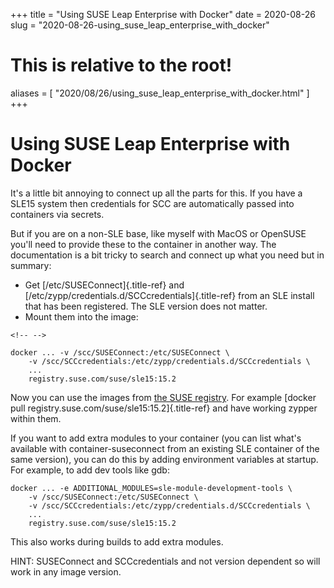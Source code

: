 +++
title = "Using SUSE Leap Enterprise with Docker"
date = 2020-08-26
slug = "2020-08-26-using_suse_leap_enterprise_with_docker"
# This is relative to the root!
aliases = [ "2020/08/26/using_suse_leap_enterprise_with_docker.html" ]
+++
# Using SUSE Leap Enterprise with Docker

It\'s a little bit annoying to connect up all the parts for this. If you
have a SLE15 system then credentials for SCC are automatically passed
into containers via secrets.

But if you are on a non-SLE base, like myself with MacOS or OpenSUSE
you\'ll need to provide these to the container in another way. The
documentation is a bit tricky to search and connect up what you need but
in summary:

-   Get [/etc/SUSEConnect]{.title-ref} and
    [/etc/zypp/credentials.d/SCCcredentials]{.title-ref} from an SLE
    install that has been registered. The SLE version does not matter.
-   Mount them into the image:

```{=html}
<!-- -->
```
    docker ... -v /scc/SUSEConnect:/etc/SUSEConnect \
        -v /scc/SCCcredentials:/etc/zypp/credentials.d/SCCcredentials \
        ...
        registry.suse.com/suse/sle15:15.2

Now you can use the images from [the SUSE
registry](https://registry.suse.com/). For example [docker pull
registry.suse.com/suse/sle15:15.2]{.title-ref} and have working zypper
within them.

If you want to add extra modules to your container (you can list what\'s
available with container-suseconnect from an existing SLE container of
the same version), you can do this by adding environment variables at
startup. For example, to add dev tools like gdb:

    docker ... -e ADDITIONAL_MODULES=sle-module-development-tools \
        -v /scc/SUSEConnect:/etc/SUSEConnect \
        -v /scc/SCCcredentials:/etc/zypp/credentials.d/SCCcredentials \
        ...
        registry.suse.com/suse/sle15:15.2

This also works during builds to add extra modules.

HINT: SUSEConnect and SCCcredentials and not version dependent so will
work in any image version.

